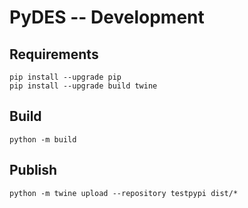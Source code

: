 # PyDES -- Development

## Requirements
```
pip install --upgrade pip
pip install --upgrade build twine
```

## Build
```
python -m build
```

## Publish
```
python -m twine upload --repository testpypi dist/*
```
